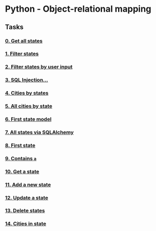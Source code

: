 # Python - Object-relational mapping

## Tasks

### [0. Get all states](https://github.com/WennieL/holbertonschool-higher_level_programming/blob/master/python-object_relational_mapping/0-select_states.py)

### [1. Filter states](https://github.com/WennieL/holbertonschool-higher_level_programming/blob/master/python-object_relational_mapping/1-filter_states.py)

### [2. Filter states by user input](https://github.com/WennieL/holbertonschool-higher_level_programming/blob/master/python-object_relational_mapping/2-my_filter_states.py)

### [3. SQL Injection...](https://github.com/WennieL/holbertonschool-higher_level_programming/blob/master/python-object_relational_mapping/3-my_safe_filter_states.py)

### [4. Cities by states](https://github.com/WennieL/holbertonschool-higher_level_programming/blob/master/python-object_relational_mapping/4-cities_by_state.py)

### [5. All cities by state](https://github.com/WennieL/holbertonschool-higher_level_programming/blob/master/python-object_relational_mapping/5-filter_cities.py)

### [6. First state model](https://github.com/WennieL/holbertonschool-higher_level_programming/blob/master/python-object_relational_mapping/6-model_state.py)

### [7. All states via SQLAlchemy](https://github.com/WennieL/holbertonschool-higher_level_programming/blob/master/python-object_relational_mapping/7-model_state_fetch_all.py)

### [8. First state](https://github.com/WennieL/holbertonschool-higher_level_programming/blob/master/python-object_relational_mapping/8-model_state_fetch_first.py)

### [9. Contains `a`](https://github.com/WennieL/holbertonschool-higher_level_programming/blob/master/python-object_relational_mapping/9-model_state_filter_a.py)

### [10. Get a state](https://github.com/WennieL/holbertonschool-higher_level_programming/blob/master/python-object_relational_mapping/10-model_state_my_get.py)

### [11. Add a new state](https://github.com/WennieL/holbertonschool-higher_level_programming/blob/master/python-object_relational_mapping/11-model_state_insert.py)

### [12. Update a state](https://github.com/WennieL/holbertonschool-higher_level_programming/blob/master/python-object_relational_mapping/12-model_state_update_id_2.py)

### [13. Delete states](https://github.com/WennieL/holbertonschool-higher_level_programming/blob/master/python-object_relational_mapping/13-model_state_delete_a.py)

### [14. Cities in state](https://github.com/WennieL/holbertonschool-higher_level_programming/blob/master/python-object_relational_mapping/14-model_city_fetch_by_state.py)
